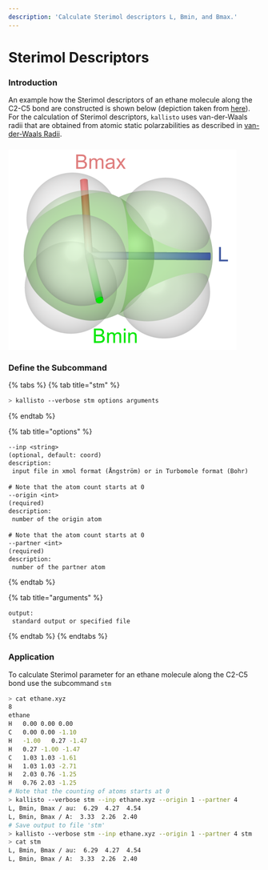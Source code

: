 ```yaml
---
description: 'Calculate Sterimol descriptors L, Bmin, and Bmax.'
---
```


# Sterimol Descriptors

### Introduction

An example how the Sterimol descriptors of an ethane molecule along the C2-C5 bond are constructed is shown below \(depiction taken from [here](https://github.com/bobbypaton/DBSTEP)\). For the calculation of Sterimol descriptors, `kallisto` uses van-der-Waals radii that are obtained from atomic static polarzabilities as described in [van-der-Waals Radii](https://app.gitbook.com/@ehjc/s/kallisto/~/drafts/-MRAfxINKqRBUyA1POhp/features/vdw).

### 

![](../.gitbook/assets/sterimol_new.png)

### Define the Subcommand

{% tabs %}
{% tab title="stm" %}
```bash
> kallisto --verbose stm options arguments 
```
{% endtab %}

{% tab title="options" %}
```markup
--inp <string> 
(optional, default: coord)
description: 
 input file in xmol format (Ångström) or in Turbomole format (Bohr)
 
# Note that the atom count starts at 0
--origin <int>
(required)
description:
 number of the origin atom

# Note that the atom count starts at 0
--partner <int>
(required)
description:
 number of the partner atom
```
{% endtab %}

{% tab title="arguments" %}
```
output: 
 standard output or specified file
```
{% endtab %}
{% endtabs %}

### Application

To calculate Sterimol parameter for an ethane molecule along the C2-C5 bond use the subcommand `stm`

```bash
> cat ethane.xyz
8
ethane
H	0.00 0.00 0.00
C	0.00 0.00 -1.10
H	-1.00	0.27 -1.47
H	0.27 -1.00 -1.47
C	1.03 1.03 -1.61
H	1.03 1.03 -2.71
H	2.03 0.76 -1.25
H	0.76 2.03 -1.25
# Note that the counting of atoms starts at 0
> kallisto --verbose stm --inp ethane.xyz --origin 1 --partner 4
L, Bmin, Bmax / au:  6.29  4.27  4.54
L, Bmin, Bmax / A:  3.33  2.26  2.40
# Save output to file 'stm'
> kallisto --verbose stm --inp ethane.xyz --origin 1 --partner 4 stm
> cat stm
L, Bmin, Bmax / au:  6.29  4.27  4.54
L, Bmin, Bmax / A:  3.33  2.26  2.40
```



